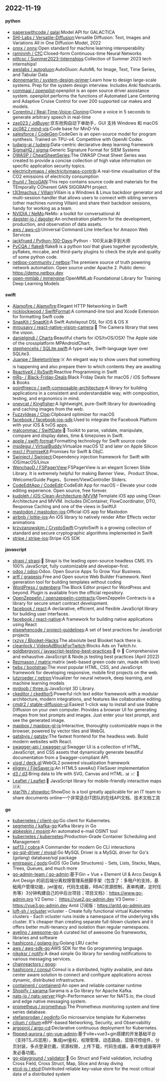 ## 2022-11-19

#### python
* [paperswithcode / galai](https://github.com/paperswithcode/galai):Model API for GALACTICA
* [SHI-Labs / Versatile-Diffusion](https://github.com/SHI-Labs/Versatile-Diffusion):Versatile Diffusion: Text, Images and Variations All in One Diffusion Model, 2022
* [onnx / onnx](https://github.com/onnx/onnx):Open standard for machine learning interoperability
* [raminmh / CfC](https://github.com/raminmh/CfC):Closed-form Continuous-time Neural Networks
* [pittcsc / Summer2023-Internships](https://github.com/pittcsc/Summer2023-Internships):Collection of Summer 2023 tech internships!
* [awslabs / autogluon](https://github.com/awslabs/autogluon):AutoGluon: AutoML for Image, Text, Time Series, and Tabular Data
* [donnemartin / system-design-primer](https://github.com/donnemartin/system-design-primer):Learn how to design large-scale systems. Prep for the system design interview. Includes Anki flashcards.
* [commaai / openpilot](https://github.com/commaai/openpilot):openpilot is an open source driver assistance system. openpilot performs the functions of Automated Lane Centering and Adaptive Cruise Control for over 200 supported car makes and models.
* [CorentinJ / Real-Time-Voice-Cloning](https://github.com/CorentinJ/Real-Time-Voice-Cloning):Clone a voice in 5 seconds to generate arbitrary speech in real-time
* [zas023 / JdBuyer](https://github.com/zas023/JdBuyer):京东抢购自动下单助手，GUI 支持 Windows 和 macOS
* [zjc062 / mind-vis](https://github.com/zjc062/mind-vis):Code base for MinD-Vis
* [salesforce / CodeGen](https://github.com/salesforce/CodeGen):CodeGen is an open-source model for program synthesis. Trained on TPU-v4. Competitive with OpenAI Codex.
* [ludwig-ai / ludwig](https://github.com/ludwig-ai/ludwig):Data-centric declarative deep learning framework
* [SigmaHQ / sigma](https://github.com/SigmaHQ/sigma):Generic Signature Format for SIEM Systems
* [OWASP / CheatSheetSeries](https://github.com/OWASP/CheatSheetSeries):The OWASP Cheat Sheet Series was created to provide a concise collection of high value information on specific application security topics.
* [electricitymaps / electricitymaps-contrib](https://github.com/electricitymaps/electricitymaps-contrib):A real-time visualisation of the CO2 emissions of electricity consumption
* [thunil / TecoGAN](https://github.com/thunil/TecoGAN):This repo contains source code and materials for the TEmporally COherent GAN SIGGRAPH project.
* [t3l3machus / Villain](https://github.com/t3l3machus/Villain):Villain is a Windows & Linux backdoor generator and multi-session handler that allows users to connect with sibling servers (other machines running Villain) and share their backdoor sessions, handy for working as a team.
* [NVIDIA / NeMo](https://github.com/NVIDIA/NeMo):NeMo: a toolkit for conversational AI
* [dagster-io / dagster](https://github.com/dagster-io/dagster):An orchestration platform for the development, production, and observation of data assets.
* [aws / aws-cli](https://github.com/aws/aws-cli):Universal Command Line Interface for Amazon Web Services
* [jackfrued / Python-100-Days](https://github.com/jackfrued/Python-100-Days):Python - 100天从新手到大师
* [PyCQA / flake8](https://github.com/PyCQA/flake8):flake8 is a python tool that glues together pycodestyle, pyflakes, mccabe, and third-party plugins to check the style and quality of some python code.
* [netbox-community / netbox](https://github.com/netbox-community/netbox):The premiere source of truth powering network automation. Open source under Apache 2. Public demo: https://demo.netbox.dev
* [open-mmlab / mmengine](https://github.com/open-mmlab/mmengine):OpenMMLab Foundational Library for Training Deep Learning Models

#### swift
* [Alamofire / Alamofire](https://github.com/Alamofire/Alamofire):Elegant HTTP Networking in Swift
* [nicklockwood / SwiftFormat](https://github.com/nicklockwood/SwiftFormat):A command-line tool and Xcode Extension for formatting Swift code
* [SnapKit / SnapKit](https://github.com/SnapKit/SnapKit):A Swift Autolayout DSL for iOS & OS X
* [mrousavy / react-native-vision-camera](https://github.com/mrousavy/react-native-vision-camera):📸
The Camera library that sees the vision.
* [danielgindi / Charts](https://github.com/danielgindi/Charts):Beautiful charts for iOS/tvOS/OSX! The Apple side of the crossplatform MPAndroidChart.
* [stephencelis / SQLite.swift](https://github.com/stephencelis/SQLite.swift):A type-safe, Swift-language layer over SQLite3.
* [Juanpe / SkeletonView](https://github.com/Juanpe/SkeletonView):☠️
An elegant way to show users that something is happening and also prepare them to which contents they are awaiting
* [ReactiveX / RxSwift](https://github.com/ReactiveX/RxSwift):Reactive Programming in Swift
* [mRs- / Black-Friday-Deals](https://github.com/mRs-/Black-Friday-Deals):Black Friday Deals for macOS / iOS Software & Books
* [pointfreeco / swift-composable-architecture](https://github.com/pointfreeco/swift-composable-architecture):A library for building applications in a consistent and understandable way, with composition, testing, and ergonomics in mind.
* [onevcat / Kingfisher](https://github.com/onevcat/Kingfisher):A lightweight, pure-Swift library for downloading and caching images from the web.
* [FuzzyIdeas / Clop](https://github.com/FuzzyIdeas/Clop):Clipboard optimizer for macOS
* [facebook / facebook-ios-sdk](https://github.com/facebook/facebook-ios-sdk):Used to integrate the Facebook Platform with your iOS & tvOS apps.
* [malcommac / SwiftDate](https://github.com/malcommac/SwiftDate):🐔
Toolkit to parse, validate, manipulate, compare and display dates, time & timezones in Swift.
* [apple / swift-format](https://github.com/apple/swift-format):Formatting technology for Swift source code
* [insidegui / VirtualBuddy](https://github.com/insidegui/VirtualBuddy):Virtualize macOS 12 and later on Apple Silicon
* [mxcl / PromiseKit](https://github.com/mxcl/PromiseKit):Promises for Swift & ObjC.
* [Swinject / Swinject](https://github.com/Swinject/Swinject):Dependency injection framework for Swift with iOS/macOS/Linux
* [WenchaoD / FSPagerView](https://github.com/WenchaoD/FSPagerView):FSPagerView is an elegant Screen Slide Library. It is extremely helpful for making Banner View、Product Show、Welcome/Guide Pages、Screen/ViewController Sliders.
* [CodeEditApp / CodeEdit](https://github.com/CodeEditApp/CodeEdit):CodeEdit App for macOS – Elevate your code editing experience. Open source, free forever.
* [kudoleh / iOS-Clean-Architecture-MVVM](https://github.com/kudoleh/iOS-Clean-Architecture-MVVM):Template iOS app using Clean Architecture and MVVM. Includes DIContainer, FlowCoordinator, DTO, Response Caching and one of the views in SwiftUI
* [mastodon / mastodon-ios](https://github.com/mastodon/mastodon-ios):Official iOS app for Mastodon
* [airbnb / lottie-ios](https://github.com/airbnb/lottie-ios):An iOS library to natively render After Effects vector animations
* [krzyzanowskim / CryptoSwift](https://github.com/krzyzanowskim/CryptoSwift):CryptoSwift is a growing collection of standard and secure cryptographic algorithms implemented in Swift
* [stripe / stripe-ios](https://github.com/stripe/stripe-ios):Stripe iOS SDK

#### javascript
* [strapi / strapi](https://github.com/strapi/strapi):🚀
Strapi is the leading open-source headless CMS. It’s 100% JavaScript, fully customizable and developer-first.
* [odoo / odoo](https://github.com/odoo/odoo):Odoo. Open Source Apps To Grow Your Business.
* [artf / grapesjs](https://github.com/artf/grapesjs):Free and Open source Web Builder Framework. Next generation tool for building templates without coding
* [WordPress / gutenberg](https://github.com/WordPress/gutenberg):The Block Editor project for WordPress and beyond. Plugin is available from the official repository.
* [OpenZeppelin / openzeppelin-contracts](https://github.com/OpenZeppelin/openzeppelin-contracts):OpenZeppelin Contracts is a library for secure smart contract development.
* [facebook / react](https://github.com/facebook/react):A declarative, efficient, and flexible JavaScript library for building user interfaces.
* [facebook / react-native](https://github.com/facebook/react-native):A framework for building native applications using React
* [elsewhencode / project-guidelines](https://github.com/elsewhencode/project-guidelines):A set of best practices for JavaScript projects
* [rxzyx / Blooket-Hacks](https://github.com/rxzyx/Blooket-Hacks):The absolute best Blooket hack there is.
* [cleanlock / VideoAdBlockForTwitch](https://github.com/cleanlock/VideoAdBlockForTwitch):Blocks Ads on Twitch.tv.
* [goldbergyoni / javascript-testing-best-practices](https://github.com/goldbergyoni/javascript-testing-best-practices):📗
🌐
🚢
Comprehensive and exhaustive JavaScript & Node.js testing best practices (April 2022)
* [Rezmason / matrix](https://github.com/Rezmason/matrix):matrix (web-based green code rain, made with love)
* [twbs / bootstrap](https://github.com/twbs/bootstrap):The most popular HTML, CSS, and JavaScript framework for developing responsive, mobile first projects on the web.
* [lutzroeder / netron](https://github.com/lutzroeder/netron):Visualizer for neural network, deep learning, and machine learning models
* [mrdoob / three.js](https://github.com/mrdoob/three.js):JavaScript 3D Library.
* [ckeditor / ckeditor5](https://github.com/ckeditor/ckeditor5):Powerful rich text editor framework with a modular architecture, modern integrations, and features like collaborative editing.
* [cmdr2 / stable-diffusion-ui](https://github.com/cmdr2/stable-diffusion-ui):Easiest 1-click way to install and use Stable Diffusion on your own computer. Provides a browser UI for generating images from text prompts and images. Just enter your text prompt, and see the generated image.
* [mapbox / mapbox-gl-js](https://github.com/mapbox/mapbox-gl-js):Interactive, thoroughly customizable maps in the browser, powered by vector tiles and WebGL
* [gatsbyjs / gatsby](https://github.com/gatsbyjs/gatsby):The fastest frontend for the headless web. Build modern websites with React.
* [swagger-api / swagger-ui](https://github.com/swagger-api/swagger-ui):Swagger UI is a collection of HTML, JavaScript, and CSS assets that dynamically generate beautiful documentation from a Swagger-compliant API.
* [visgl / deck.gl](https://github.com/visgl/deck.gl):WebGL2 powered visualization framework
* [eligrey / FileSaver.js](https://github.com/eligrey/FileSaver.js):An HTML5 saveAs() FileSaver implementation
* [d3 / d3](https://github.com/d3/d3):Bring data to life with SVG, Canvas and HTML.
📊
📈
🎉
* [Leaflet / Leaflet](https://github.com/Leaflet/Leaflet):🍃
JavaScript library for mobile-friendly interactive maps
🇺🇦
* [star7th / showdoc](https://github.com/star7th/showdoc):ShowDoc is a tool greatly applicable for an IT team to share documents online一个非常适合IT团队的在线API文档、技术文档工具

#### go
* [kubernetes / client-go](https://github.com/kubernetes/client-go):Go client for Kubernetes.
* [segmentio / kafka-go](https://github.com/segmentio/kafka-go):Kafka library in Go
* [alpkeskin / mosint](https://github.com/alpkeskin/mosint):An automated e-mail OSINT tool
* [kubernetes / kubernetes](https://github.com/kubernetes/kubernetes):Production-Grade Container Scheduling and Management
* [spf13 / cobra](https://github.com/spf13/cobra):A Commander for modern Go CLI interactions
* [go-sql-driver / mysql](https://github.com/go-sql-driver/mysql):Go MySQL Driver is a MySQL driver for Go's (golang) database/sql package
* [emirpasic / gods](https://github.com/emirpasic/gods):GoDS (Go Data Structures) - Sets, Lists, Stacks, Maps, Trees, Queues, and much more
* [go-admin-team / go-admin](https://github.com/go-admin-team/go-admin):基于Gin + Vue + Element UI & Arco Design & Ant Design 的前后端分离权限管理系统脚手架（包含了：多租户的支持，基础用户管理功能，jwt鉴权，代码生成器，RBAC资源控制，表单构建，定时任务等）3分钟构建自己的中后台项目；项目文档》：https://www.go-admin.pro V2 Demo： https://vue2.go-admin.dev V3 Demo： https://vue3.go-admin.dev Antd 订阅版：https://antd.go-admin.pro
* [loft-sh / vcluster](https://github.com/loft-sh/vcluster):vcluster - Create fully functional virtual Kubernetes clusters - Each vcluster runs inside a namespace of the underlying k8s cluster. It's cheaper than creating separate full-blown clusters and it offers better multi-tenancy and isolation than regular namespaces.
* [avelino / awesome-go](https://github.com/avelino/awesome-go):A curated list of awesome Go frameworks, libraries and software
* [hashicorp / golang-lru](https://github.com/hashicorp/golang-lru):Golang LRU cache
* [aws / aws-sdk-go](https://github.com/aws/aws-sdk-go):AWS SDK for the Go programming language.
* [nikoksr / notify](https://github.com/nikoksr/notify):A dead simple Go library for sending notifications to various messaging services.
* [chainreactors / gogo](https://github.com/chainreactors/gogo):
* [hashicorp / consul](https://github.com/hashicorp/consul):Consul is a distributed, highly available, and data center aware solution to connect and configure applications across dynamic, distributed infrastructure.
* [containerd / containerd](https://github.com/containerd/containerd):An open and reliable container runtime
* [Shopify / sarama](https://github.com/Shopify/sarama):Sarama is a Go library for Apache Kafka.
* [nats-io / nats-server](https://github.com/nats-io/nats-server):High-Performance server for NATS.io, the cloud and edge native messaging system.
* [prometheus / prometheus](https://github.com/prometheus/prometheus):The Prometheus monitoring system and time series database.
* [stefanprodan / podinfo](https://github.com/stefanprodan/podinfo):Go microservice template for Kubernetes
* [cilium / cilium](https://github.com/cilium/cilium):eBPF-based Networking, Security, and Observability
* [argoproj / argo-cd](https://github.com/argoproj/argo-cd):Declarative continuous deployment for Kubernetes.
* [flipped-aurora / gin-vue-admin](https://github.com/flipped-aurora/gin-vue-admin):基于vite+vue3+gin搭建的开发基础平台（支持TS,JS混用），集成jwt鉴权，权限管理，动态路由，显隐可控组件，分页封装，多点登录拦截，资源权限，上传下载，代码生成器，表单生成器等开发必备功能。
* [go-playground / validator](https://github.com/go-playground/validator):💯
Go Struct and Field validation, including Cross Field, Cross Struct, Map, Slice and Array diving
* [etcd-io / etcd](https://github.com/etcd-io/etcd):Distributed reliable key-value store for the most critical data of a distributed system
